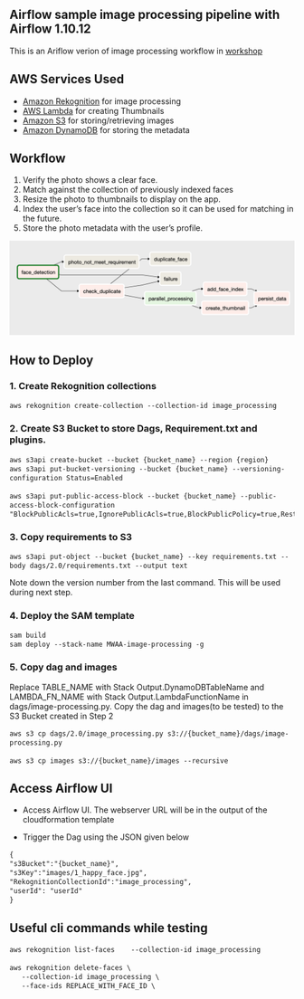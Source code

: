 ## Airflow sample image processing pipeline with Airflow 1.10.12

This is an Ariflow verion of image processing workflow in [workshop](https://image-processing.serverlessworkshops.io/)

## AWS Services Used

- [Amazon Rekognition](https://aws.amazon.com/rekognition/) for image processing
- [AWS Lambda](https://aws.amazon.com/lambda/) for creating Thumbnails
- [Amazon S3](https://aws.amazon.com/s3/)  for storing/retrieving images
- [Amazon DynamoDB](https://aws.amazon.com/dynamodb/) for storing the metadata

## Workflow
1. Verify the photo shows a clear face.
2. Match against the collection of previously indexed faces
3. Resize the photo to thumbnails to display on the app.
4. Index the user’s face into the collection so it can be used for matching in the future.
5. Store the photo metadata with the user’s profile.

<p align="center">
  <img src="graphview.png" alt="Graphical representation"/>
</p>

## How to Deploy

### 1. Create Rekognition collections
``` 
aws rekognition create-collection --collection-id image_processing
```
### 2. Create S3 Bucket to store Dags, Requirement.txt and plugins. 
```
aws s3api create-bucket --bucket {bucket_name} --region {region}
aws s3api put-bucket-versioning --bucket {bucket_name} --versioning-configuration Status=Enabled

aws s3api put-public-access-block --bucket {bucket_name} --public-access-block-configuration "BlockPublicAcls=true,IgnorePublicAcls=true,BlockPublicPolicy=true,RestrictPublicBuckets=true"

```
### 3. Copy requirements to S3
```
aws s3api put-object --bucket {bucket_name} --key requirements.txt --body dags/2.0/requirements.txt --output text
```

Note down the version number from the last command. This will be used during next step.

### 4. Deploy the SAM template
```
sam build
sam deploy --stack-name MWAA-image-processing -g

```

### 5. Copy dag and images

Replace TABLE_NAME with Stack Output.DynamoDBTableName and LAMBDA_FN_NAME with Stack Output.LambdaFunctionName in dags/image-processing.py. Copy the dag and images(to be tested) to the S3 Bucket created in Step 2

```
aws s3 cp dags/2.0/image_processing.py s3://{bucket_name}/dags/image-processing.py

aws s3 cp images s3://{bucket_name}/images --recursive

```

## Access Airflow UI

- Access Airflow UI. The webserver URL will be in the output of the cloudformation template

- Trigger the Dag using the JSON given below

```
{
"s3Bucket":"{bucket_name}",
"s3Key":"images/1_happy_face.jpg",
"RekognitionCollectionId":"image_processing",
"userId": "userId"
}
```

## Useful cli commands while testing
```
aws rekognition list-faces    --collection-id image_processing

aws rekognition delete-faces \
   --collection-id image_processing \
   --face-ids REPLACE_WITH_FACE_ID \
```

<!-- aws s3 cp requirement.txt s3://{bucket_name}/requirement.txt -->


